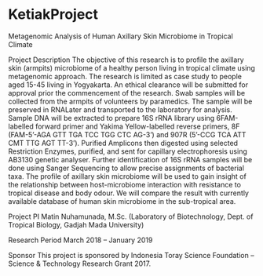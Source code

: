 # KetiakProject
Metagenomic Analysis of Human Axillary Skin Microbiome in Tropical Climate 

Project Description
The objective of this research is to profile the axillary skin (armpits) microbiome of a healthy person living in tropical climate using metagenomic approach. The research is limited as case study to people aged 15-45 living in Yogyakarta. An ethical clearance will be submitted for approval prior the commencement of the research. Swab samples will be collected from the armpits of volunteers by paramedics. The sample will be preserved in RNALater and transported to the laboratory for analysis. Sample DNA will be extracted to prepare 16S rRNA library using 6FAM-labelled forward primer and Yakima Yellow-labelled reverse primers, 8F (FAM-5’-AGA GTT TGA TCC TGG CTC AG-3’) and 907R (5’-CCG TCA ATT CMT TTG AGT TT-3’). Purified Amplicons then digested using selected Restriction Enzymes, purified, and sent for capillary electrophoresis using AB3130 genetic analyser. Further identification of 16S rRNA samples will be done using Sanger Sequencing to allow precise assignments of bacterial taxa. The profile of axillary skin microbiome will be used to gain insight of the relationship between host-microbiome interaction with resistance to tropical disease and body odour. We will compare the result with currently available database of human skin microbiome in the sub-tropical area.

Project PI
Matin Nuhamunada, M.Sc. (Laboratory of Biotechnology, Dept. of Tropical Biology, Gadjah Mada University)

Research Period
March 2018 – January 2019

Sponsor
This project is sponsored by Indonesia Toray Science Foundation – Science & Technology Research Grant 2017.
